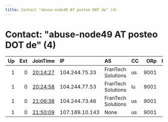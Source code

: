 ```yaml
---
title: Contact "abuse-node49 AT posteo DOT de" (4)
---
```


# Contact: "abuse-node49 AT posteo DOT de" (4)

|   Up |   Ext | JoinTime                                                                                            | IP             | AS                 | CC   |   ORp |   Dirp | OS    | Version   | Nickname   |   eFamMembers |
|-----:|------:|:----------------------------------------------------------------------------------------------------|:---------------|:-------------------|:-----|------:|-------:|:------|:----------|:-----------|--------------:|
|    1 |     0 | [20:14:27](https://metrics.torproject.org/rs.html#details/A0A91967046F7A9BC3154C7B3C3FDE34C02B1017) | 104.244.75.33  | FranTech Solutions | us   |  9001 |     80 | Linux | 0.4.4.6   | Hydra27    |             2 |
|    1 |     0 | [20:24:58](https://metrics.torproject.org/rs.html#details/6CB18098F50819DEAB22E369EC3A5661A552A66C) | 104.244.77.53  | FranTech Solutions | lu   |  9001 |     80 | Linux | 0.4.4.6   | Hydra25    |             2 |
|    1 |     0 | [21:06:38](https://metrics.torproject.org/rs.html#details/1940398159C3C571939363DDE8044F3DB8B97394) | 104.244.73.46  | FranTech Solutions | us   |  9001 |     80 | Linux | 0.4.4.6   | Hydra26    |             1 |
|    1 |     0 | [21:50:09](https://metrics.torproject.org/rs.html#details/427956E3F23EEBA31954CB0942AEA0ECD43A004A) | 107.189.10.143 | None               | us   |  9001 |     80 | Linux | 0.4.4.6   | Hydra28    |             1 |
